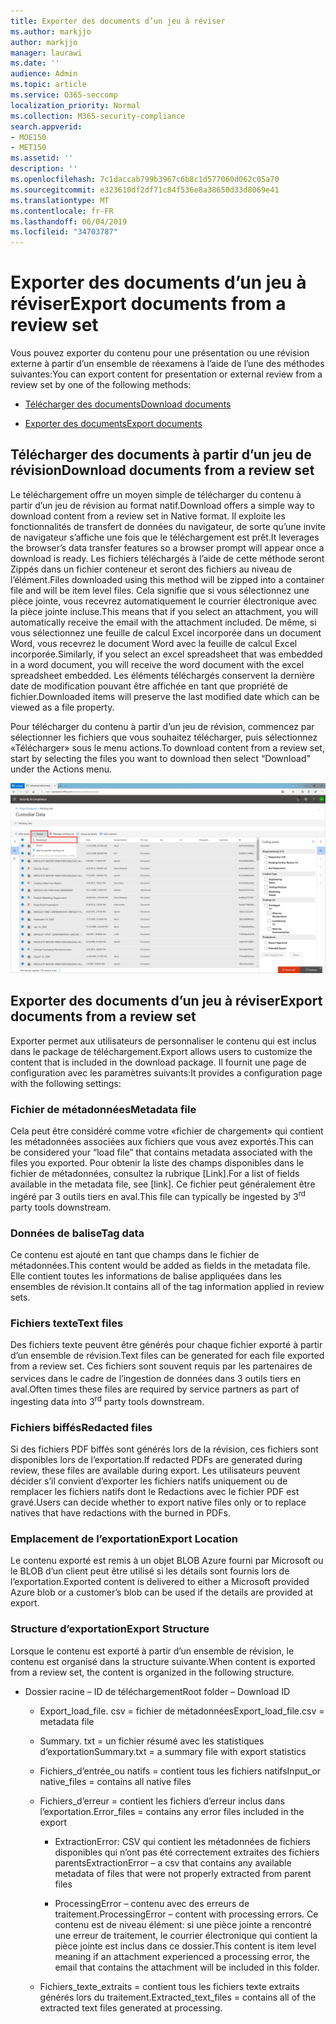 ```yaml
---
title: Exporter des documents d’un jeu à réviser
ms.author: markjjo
author: markjjo
manager: laurawi
ms.date: ''
audience: Admin
ms.topic: article
ms.service: O365-seccomp
localization_priority: Normal
ms.collection: M365-security-compliance
search.appverid:
- MOE150
- MET150
ms.assetid: ''
description: ''
ms.openlocfilehash: 7c1daccab799b3967c6b8c1d577060d062c05a70
ms.sourcegitcommit: e323610df2df71c84f536e8a38650d33d8069e41
ms.translationtype: MT
ms.contentlocale: fr-FR
ms.lasthandoff: 06/04/2019
ms.locfileid: "34703787"
---
```

# <a name="export-documents-from-a-review-set"></a><span data-ttu-id="75f0d-102">Exporter des documents d’un jeu à réviser</span><span class="sxs-lookup"><span data-stu-id="75f0d-102">Export documents from a review set</span></span>

<span data-ttu-id="75f0d-103">Vous pouvez exporter du contenu pour une présentation ou une révision externe à partir d’un ensemble de réexamens à l’aide de l’une des méthodes suivantes:</span><span class="sxs-lookup"><span data-stu-id="75f0d-103">You can export content for presentation or external review from a review set by one of the following methods:</span></span>

- [<span data-ttu-id="75f0d-104">Télécharger des documents</span><span class="sxs-lookup"><span data-stu-id="75f0d-104">Download documents</span></span>](#download-documents-from-a-review-set)
 
- [<span data-ttu-id="75f0d-105">Exporter des documents</span><span class="sxs-lookup"><span data-stu-id="75f0d-105">Export documents</span></span>](#export-documents-from-a-review-set)

## <a name="download-documents-from-a-review-set"></a><span data-ttu-id="75f0d-106">Télécharger des documents à partir d’un jeu de révision</span><span class="sxs-lookup"><span data-stu-id="75f0d-106">Download documents from a review set</span></span>

<span data-ttu-id="75f0d-107">Le téléchargement offre un moyen simple de télécharger du contenu à partir d’un jeu de révision au format natif.</span><span class="sxs-lookup"><span data-stu-id="75f0d-107">Download offers a simple way to download content from a review set in Native format.</span></span> <span data-ttu-id="75f0d-108">Il exploite les fonctionnalités de transfert de données du navigateur, de sorte qu’une invite de navigateur s’affiche une fois que le téléchargement est prêt.</span><span class="sxs-lookup"><span data-stu-id="75f0d-108">It leverages the browser’s data transfer features so a browser prompt will appear once a download is ready.</span></span> <span data-ttu-id="75f0d-109">Les fichiers téléchargés à l’aide de cette méthode seront Zippés dans un fichier conteneur et seront des fichiers au niveau de l’élément.</span><span class="sxs-lookup"><span data-stu-id="75f0d-109">Files downloaded using this method will be zipped into a container file and will be item level files.</span></span> <span data-ttu-id="75f0d-110">Cela signifie que si vous sélectionnez une pièce jointe, vous recevrez automatiquement le courrier électronique avec la pièce jointe incluse.</span><span class="sxs-lookup"><span data-stu-id="75f0d-110">This means that if you select an attachment, you will automatically receive the email with the attachment included.</span></span> <span data-ttu-id="75f0d-111">De même, si vous sélectionnez une feuille de calcul Excel incorporée dans un document Word, vous recevrez le document Word avec la feuille de calcul Excel incorporée.</span><span class="sxs-lookup"><span data-stu-id="75f0d-111">Similarly, if you select an excel spreadsheet that was embedded in a word document, you will receive the word document with the excel spreadsheet embedded.</span></span> <span data-ttu-id="75f0d-112">Les éléments téléchargés conservent la dernière date de modification pouvant être affichée en tant que propriété de fichier.</span><span class="sxs-lookup"><span data-stu-id="75f0d-112">Downloaded items will preserve the last modified date which can be viewed as a file property.</span></span>

<span data-ttu-id="75f0d-113">Pour télécharger du contenu à partir d’un jeu de révision, commencez par sélectionner les fichiers que vous souhaitez télécharger, puis sélectionnez «Télécharger» sous le menu actions.</span><span class="sxs-lookup"><span data-stu-id="75f0d-113">To download content from a review set, start by selecting the files you want to download then select “Download” under the Actions menu.</span></span>

![Capture d’écran d’une description d’ordinateur générée automatiquement](../media/eDiscoDownload.png)

## <a name="export-documents-from-a-review-set"></a><span data-ttu-id="75f0d-115">Exporter des documents d’un jeu à réviser</span><span class="sxs-lookup"><span data-stu-id="75f0d-115">Export documents from a review set</span></span>

<span data-ttu-id="75f0d-116">Exporter permet aux utilisateurs de personnaliser le contenu qui est inclus dans le package de téléchargement.</span><span class="sxs-lookup"><span data-stu-id="75f0d-116">Export allows users to customize the content that is included in the download package.</span></span> <span data-ttu-id="75f0d-117">Il fournit une page de configuration avec les paramètres suivants:</span><span class="sxs-lookup"><span data-stu-id="75f0d-117">It provides a configuration page with the following settings:</span></span>

### <a name="metadata-file"></a><span data-ttu-id="75f0d-118">Fichier de métadonnées</span><span class="sxs-lookup"><span data-stu-id="75f0d-118">Metadata file</span></span>

<span data-ttu-id="75f0d-119">Cela peut être considéré comme votre «fichier de chargement» qui contient les métadonnées associées aux fichiers que vous avez exportés.</span><span class="sxs-lookup"><span data-stu-id="75f0d-119">This can be considered your “load file” that contains metadata associated with the files you exported.</span></span> <span data-ttu-id="75f0d-120">Pour obtenir la liste des champs disponibles dans le fichier de métadonnées, consultez la rubrique \[Link\].</span><span class="sxs-lookup"><span data-stu-id="75f0d-120">For a list of fields available in the metadata file, see \[link\].</span></span> <span data-ttu-id="75f0d-121">Ce fichier peut généralement être ingéré par 3<sup></sup> outils tiers en aval.</span><span class="sxs-lookup"><span data-stu-id="75f0d-121">This file can typically be ingested by 3<sup>rd</sup> party tools downstream.</span></span>

### <a name="tag-data"></a><span data-ttu-id="75f0d-122">Données de balise</span><span class="sxs-lookup"><span data-stu-id="75f0d-122">Tag data</span></span>

<span data-ttu-id="75f0d-123">Ce contenu est ajouté en tant que champs dans le fichier de métadonnées.</span><span class="sxs-lookup"><span data-stu-id="75f0d-123">This content would be added as fields in the metadata file.</span></span> <span data-ttu-id="75f0d-124">Elle contient toutes les informations de balise appliquées dans les ensembles de révision.</span><span class="sxs-lookup"><span data-stu-id="75f0d-124">It contains all of the tag information applied in review sets.</span></span>

### <a name="text-files"></a><span data-ttu-id="75f0d-125">Fichiers texte</span><span class="sxs-lookup"><span data-stu-id="75f0d-125">Text files</span></span>

<span data-ttu-id="75f0d-126">Des fichiers texte peuvent être générés pour chaque fichier exporté à partir d’un ensemble de révision.</span><span class="sxs-lookup"><span data-stu-id="75f0d-126">Text files can be generated for each file exported from a review set.</span></span> <span data-ttu-id="75f0d-127">Ces fichiers sont souvent requis par les partenaires de services dans le cadre de l’ingestion<sup></sup> de données dans 3 outils tiers en aval.</span><span class="sxs-lookup"><span data-stu-id="75f0d-127">Often times these files are required by service partners as part of ingesting data into 3<sup>rd</sup> party tools downstream.</span></span>

### <a name="redacted-files"></a><span data-ttu-id="75f0d-128">Fichiers biffés</span><span class="sxs-lookup"><span data-stu-id="75f0d-128">Redacted files</span></span>

<span data-ttu-id="75f0d-129">Si des fichiers PDF biffés sont générés lors de la révision, ces fichiers sont disponibles lors de l’exportation.</span><span class="sxs-lookup"><span data-stu-id="75f0d-129">If redacted PDFs are generated during review, these files are available during export.</span></span> <span data-ttu-id="75f0d-130">Les utilisateurs peuvent décider s’il convient d’exporter les fichiers natifs uniquement ou de remplacer les fichiers natifs dont le Redactions avec le fichier PDF est gravé.</span><span class="sxs-lookup"><span data-stu-id="75f0d-130">Users can decide whether to export native files only or to replace natives that have redactions with the burned in PDFs.</span></span>

### <a name="export-location"></a><span data-ttu-id="75f0d-131">Emplacement de l’exportation</span><span class="sxs-lookup"><span data-stu-id="75f0d-131">Export Location</span></span>

<span data-ttu-id="75f0d-132">Le contenu exporté est remis à un objet BLOB Azure fourni par Microsoft ou le BLOB d’un client peut être utilisé si les détails sont fournis lors de l’exportation.</span><span class="sxs-lookup"><span data-stu-id="75f0d-132">Exported content is delivered to either a Microsoft provided Azure blob or a customer’s blob can be used if the details are provided at export.</span></span>

### <a name="export-structure"></a><span data-ttu-id="75f0d-133">Structure d’exportation</span><span class="sxs-lookup"><span data-stu-id="75f0d-133">Export Structure</span></span>

<span data-ttu-id="75f0d-134">Lorsque le contenu est exporté à partir d’un ensemble de révision, le contenu est organisé dans la structure suivante.</span><span class="sxs-lookup"><span data-stu-id="75f0d-134">When content is exported from a review set, the content is organized in the following structure.</span></span>

  - <span data-ttu-id="75f0d-135">Dossier racine – ID de téléchargement</span><span class="sxs-lookup"><span data-stu-id="75f0d-135">Root folder – Download ID</span></span>
    
      - <span data-ttu-id="75f0d-136">Export\_load\_file. csv = fichier de métadonnées</span><span class="sxs-lookup"><span data-stu-id="75f0d-136">Export\_load\_file.csv = metadata file</span></span>
    
      - <span data-ttu-id="75f0d-137">Summary. txt = un fichier résumé avec les statistiques d’exportation</span><span class="sxs-lookup"><span data-stu-id="75f0d-137">Summary.txt = a summary file with export statistics</span></span>
    
      - <span data-ttu-id="75f0d-138">Fichiers\_d’entrée\_ou natifs = contient tous les fichiers natifs</span><span class="sxs-lookup"><span data-stu-id="75f0d-138">Input\_or native\_files = contains all native files</span></span>
    
      - <span data-ttu-id="75f0d-139">Fichiers\_d’erreur = contient les fichiers d’erreur inclus dans l’exportation.</span><span class="sxs-lookup"><span data-stu-id="75f0d-139">Error\_files = contains any error files included in the export</span></span>
        
          - <span data-ttu-id="75f0d-140">ExtractionError: CSV qui contient les métadonnées de fichiers disponibles qui n’ont pas été correctement extraites des fichiers parents</span><span class="sxs-lookup"><span data-stu-id="75f0d-140">ExtractionError – a csv that contains any available metadata of files that were not properly extracted from parent files</span></span>
        
          - <span data-ttu-id="75f0d-141">ProcessingError – contenu avec des erreurs de traitement.</span><span class="sxs-lookup"><span data-stu-id="75f0d-141">ProcessingError – content with processing errors.</span></span> <span data-ttu-id="75f0d-142">Ce contenu est de niveau élément: si une pièce jointe a rencontré une erreur de traitement, le courrier électronique qui contient la pièce jointe est inclus dans ce dossier.</span><span class="sxs-lookup"><span data-stu-id="75f0d-142">This content is item level meaning if an attachment experienced a processing error, the email that contains the attachment will be included in this folder.</span></span>
    
      - <span data-ttu-id="75f0d-143">Fichiers\_texte\_extraits = contient tous les fichiers texte extraits générés lors du traitement.</span><span class="sxs-lookup"><span data-stu-id="75f0d-143">Extracted\_text\_files = contains all of the extracted text files generated at processing.</span></span>
